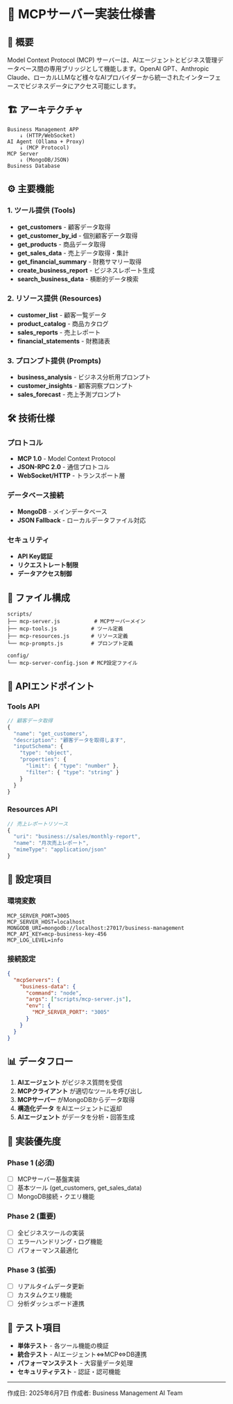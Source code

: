 # 🔗 MCPサーバー実装仕様書

## 📌 概要

Model Context Protocol (MCP) サーバーは、AIエージェントとビジネス管理データベース間の専用ブリッジとして機能します。OpenAI GPT、Anthropic Claude、ローカルLLMなど様々なAIプロバイダーから統一されたインターフェースでビジネスデータにアクセス可能にします。

## 🏗️ アーキテクチャ

```
Business Management APP
    ↓ (HTTP/WebSocket)
AI Agent (Ollama + Proxy)
    ↓ (MCP Protocol)
MCP Server
    ↓ (MongoDB/JSON)
Business Database
```

## ⚙️ 主要機能

### 1. ツール提供 (Tools)

- **get_customers** - 顧客データ取得
- **get_customer_by_id** - 個別顧客データ取得
- **get_products** - 商品データ取得
- **get_sales_data** - 売上データ取得・集計
- **get_financial_summary** - 財務サマリー取得
- **create_business_report** - ビジネスレポート生成
- **search_business_data** - 横断的データ検索

### 2. リソース提供 (Resources)

- **customer_list** - 顧客一覧データ
- **product_catalog** - 商品カタログ
- **sales_reports** - 売上レポート
- **financial_statements** - 財務諸表

### 3. プロンプト提供 (Prompts)

- **business_analysis** - ビジネス分析用プロンプト
- **customer_insights** - 顧客洞察プロンプト
- **sales_forecast** - 売上予測プロンプト

## 🛠️ 技術仕様

### プロトコル
- **MCP 1.0** - Model Context Protocol
- **JSON-RPC 2.0** - 通信プロトコル
- **WebSocket/HTTP** - トランスポート層

### データベース接続
- **MongoDB** - メインデータベース
- **JSON Fallback** - ローカルデータファイル対応

### セキュリティ
- **API Key認証**
- **リクエストレート制限**
- **データアクセス制御**

## 📂 ファイル構成

```
scripts/
├── mcp-server.js           # MCPサーバーメイン
├── mcp-tools.js           # ツール定義
├── mcp-resources.js       # リソース定義
└── mcp-prompts.js         # プロンプト定義

config/
└── mcp-server-config.json # MCP設定ファイル
```

## 🚀 APIエンドポイント

### Tools API
```javascript
// 顧客データ取得
{
  "name": "get_customers",
  "description": "顧客データを取得します",
  "inputSchema": {
    "type": "object",
    "properties": {
      "limit": { "type": "number" },
      "filter": { "type": "string" }
    }
  }
}
```

### Resources API
```javascript
// 売上レポートリソース
{
  "uri": "business://sales/monthly-report",
  "name": "月次売上レポート",
  "mimeType": "application/json"
}
```

## 🔧 設定項目

### 環境変数
```env
MCP_SERVER_PORT=3005
MCP_SERVER_HOST=localhost
MONGODB_URI=mongodb://localhost:27017/business-management
MCP_API_KEY=mcp-business-key-456
MCP_LOG_LEVEL=info
```

### 接続設定
```json
{
  "mcpServers": {
    "business-data": {
      "command": "node",
      "args": ["scripts/mcp-server.js"],
      "env": {
        "MCP_SERVER_PORT": "3005"
      }
    }
  }
}
```

## 📊 データフロー

1. **AIエージェント** がビジネス質問を受信
2. **MCPクライアント** が適切なツールを呼び出し
3. **MCPサーバー** がMongoDBからデータ取得
4. **構造化データ** をAIエージェントに返却
5. **AIエージェント** がデータを分析・回答生成

## 🎯 実装優先度

### Phase 1 (必須)
- [ ] MCPサーバー基盤実装
- [ ] 基本ツール (get_customers, get_sales_data)
- [ ] MongoDB接続・クエリ機能

### Phase 2 (重要)
- [ ] 全ビジネスツールの実装
- [ ] エラーハンドリング・ログ機能
- [ ] パフォーマンス最適化

### Phase 3 (拡張)
- [ ] リアルタイムデータ更新
- [ ] カスタムクエリ機能
- [ ] 分析ダッシュボード連携

## 🧪 テスト項目

- **単体テスト** - 各ツール機能の検証
- **統合テスト** - AIエージェント⇔MCP⇔DB連携
- **パフォーマンステスト** - 大容量データ処理
- **セキュリティテスト** - 認証・認可機能

---

作成日: 2025年6月7日
作成者: Business Management AI Team
